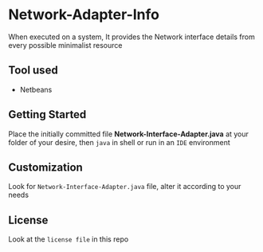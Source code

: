 # Network-Adapter-Info
When executed on a system, It provides the Network interface details from every possible minimalist resource
## Tool used
* Netbeans
## Getting Started
Place the initially committed file **Network-Interface-Adapter.java** at your folder of your desire, then `java` in shell or run in an `IDE` environment
## Customization
Look for `Network-Interface-Adapter.java` file, alter it according to your needs
## License
Look at the `license file` in this repo
